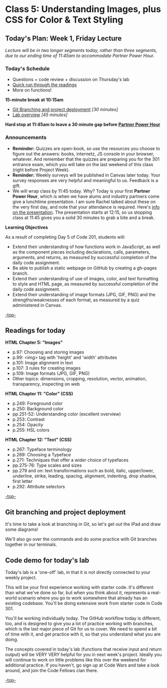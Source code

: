 # Class 5: Understanding Images, plus CSS for Color & Text Styling

<a id="top"></a>
## Today's Plan: Week 1, Friday Lecture

*Lecture will be in two longer segments today, rather than three segments, due to our ending time of 11:45am to accommodate Partner Power Hour.*

### Today's Schedule
- Questions + code review + discussion on Thursday's lab
- [Quick run through the readings](#readings)
- More on functions!

**15-minute break at 10:15am**

- [Git Branching and project deployment](#git) *[30 minutes]*
- [Lab overview](#lab) *[45 minutes]*

**Hard stop at 11:45am to leave a 30 minute gap before [Partner Power Hour](https://www.eventbrite.com/e/partner-power-hour-communicating-soft-skills-in-interviews-tickets-47963016674)**

### Announcements

  - **Reminder:** Quizzes are open-book, so use the resources you choose to figure out the answers: books, internetz, JS console in your browser, whatever. And remember that the quizzes are preparing you for the 301 entrance exam, which you will take on the last weekend of this class (right before Project Week).
  - **Reminder:** Weekly surveys will be published in Canvas later today. Your survey responses are very helpful and meaningful to us. Feedback is a gift.
  - We will wrap class by 11:45 today. Why? Today is your first **Partner Power Hour**, which is when we have alums and industry partners come give a lunchtime presentation. I am sure Rachel talked about these on the very first day, and note that your attendance is required. Here's [info on the presentation](https://www.eventbrite.com/e/partner-power-hour-you-are-not-an-imposter-tickets-53602792395). The presentation starts at 12:15, so us stopping class at 11:45 gives you a solid 30 minutes to grab a bite and a break.

**Learning Objectives**

As a result of completing Day 5 of Code 201, students will:

- Extend their understanding of how functions work in JavaScript, as well as the component pieces including declarations, calls, parameters, arguments, and returns, as measured by successful completion of the daily code assignment.
- Be able to publish a static webpage on GitHub by creating a gh-pages branch.
- Extend their understanding of use of images, color, and text formatting to style and HTML page, as measured by successful completion of the daily code assignment.
- Extend their understanding of image formats (JPG, GIF, PNG) and the strengths/weaknesses of each format, as measured by a quiz administered in Canvas.

[-top-](#top)

<a id="readings"></a>
## Readings for today

**HTML Chapter 5: "Images"**

- p.97: Choosing and storing images
- p.99: \<img> tag with 'height' and 'width' attributes
- p.101: Image alignment in text
- p.107: 3 rules for creating images
- p.109: Image formats (JPG, GIF, PNG)
- Other topics: dimensions, cropping, resolution, vector, animation, transparency, inspecting on web

**HTML Chapter 11: "Color" (CSS)**

- p.249: Foreground color
- p.250: Background color
- pp.251-52: Understanding color (excellent overview)
- p.253: Contrast
- p.254: Opacity
- p.255: HSL colors

**HTML Chapter 12: "Text" (CSS)**

- p.267: Typeface terminology
- p.269: Choosing a Typeface
- p.271: Techniques that offer a wider choice of typefaces
- pp.275-76: Type scales and sizes
- pp.279 and on: text transformations such as bold, italic, upper/lower, underline, strike, leading, spacing, alignment, indenting, drop shadow, first letter
- p.292: Attribute selectors

[-top-](#top)

<a id="git"></a>
## Git branching and project deployment

It's time to take a look at branching in Git, so let's get out the iPad and draw some diagrams!

We'll also go over the commands and do some practice with Git branches together in our terminals.

<a id="lab"></a>
## Code demo for today's lab

Today's lab is a 'one-off' lab, in that it is not directly connected to your weekly project.

This will be your first experience working with starter code. It's different than what we've done so far, but when you think about it, represents a real-world scenario where you go to work somewhere that already has an existing codebase. You'll be doing extensive work from starter code in Code 301.

You'll be working individually today. The GitHub workflow today is different, too, and is designed to give you a lot of practice working with branches, which is the last major piece of Git for us to cover. We need to spend a bit of time with it, and get practice with it, so that you understand what you are doing.

The concepts covered in today's lab (functions that receive input and return output) will be VERY VERY helpful for you in next week's project. Ideally you will continue to work on little problems like this over the weekend for additional practice. If you haven't, go sign up at Code Wars and take a look around, and join the Code Fellows clan there.

[-top-](#top)
